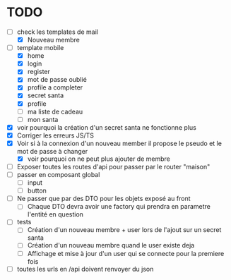 # TODO


- [ ] check les templates de mail
  - [x] Nouveau membre
- [ ] template mobile
  - [x] home
  - [x] login
  - [x] register
  - [x] mot de passe oublié
  - [x] profile a completer
  - [x] secret santa
  - [x] profile
  - [ ] ma liste de cadeau
  - [ ] mon santa
- [x] voir pourquoi la création d'un secret santa ne fonctionne plus
- [x] Corriger les erreurs JS/TS
- [x] Voir si à la connexion d'un nouveau member il propose le pseudo et le mot de passe à changer
  - [x] voir pourquoi on ne peut plus ajouter de membre
- [ ] Exposer toutes les routes d'api pour passer par le router "maison"
- [ ] passer en composant global
  - [ ] input
  - [ ] button
- [ ] Ne passer que par des DTO pour les objets exposé au front
  - [ ] Chaque DTO devra avoir une factory qui prendra en parametre l'entité en question
- [ ] tests
    - [ ] Création d'un nouveau membre + user lors de l'ajout sur un secret santa
    - [ ] Création d'un nouveau membre quand le user existe deja
    - [ ] Affichage et mise à jour d'un user qui se connecte pour la premiere fois
- [ ] toutes les urls en /api doivent renvoyer du json